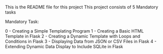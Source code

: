 This is the README file for this project
This project consists of 5 Mandatory tasks

Mandatory Task:

0 - Creating a Simple Templating Program
1 - Creating a Basic HTML Template in Flask
2 - Creating a Dynamic Template with Loops and Conditions in Flask
3 - Displaying Data from JSON or CSV Files in Flask
4 - Extending Dynamic Data Display to Include SQLite in Flask
